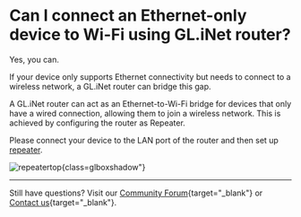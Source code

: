 # Can I connect an Ethernet-only device to Wi-Fi using GL.iNet router?

Yes, you can.

If your device only supports Ethernet connectivity but needs to connect to a wireless network, a GL.iNet router can bridge this gap.

A GL.iNet router can act as an Ethernet-to-Wi-Fi bridge for devices that only have a wired connection, allowing them to join a wireless network. This is achieved by configuring the router as Repeater.

Please connect your device to the LAN port of the router and then set up [repeater](../interface_guide/internet_repeater.md).

![repeatertop](https://static.gl-inet.com/docs/router/en/4/faq/troubleshooting/produce_a_wired_connection/repeatertop.jpg){class=glboxshadow"}

---

Still have questions? Visit our [Community Forum](https://forum.gl-inet.com){target="_blank"} or [Contact us](https://www.gl-inet.com/contacts/){target="_blank"}.
